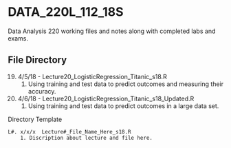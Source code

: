 # DATA_220L_112_18S
Data Analysis 220 working files and notes along with completed labs and exams.


## File Directory

19. 4/5/18 - Lecture20_LogisticRegression_Titanic_s18.R
    1. Using training and test data to predict outcomes and measuring their accuracy.
20. 4/6/18 - Lecture20_LogisticRegression_Titanic_s18_Updated.R
    1. Using training and test data to predict outcomes in a large data set.




Directory Template
~~~
L#. x/x/x  Lecture#_File_Name_Here_s18.R
    1. Discription about lecture and file here.
~~~
